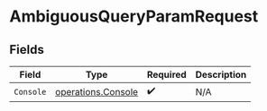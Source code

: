 # AmbiguousQueryParamRequest


## Fields

| Field                                                           | Type                                                            | Required                                                        | Description                                                     |
| --------------------------------------------------------------- | --------------------------------------------------------------- | --------------------------------------------------------------- | --------------------------------------------------------------- |
| `Console`                                                       | [operations.Console](../../../pkg/models/operations/console.md) | :heavy_check_mark:                                              | N/A                                                             |